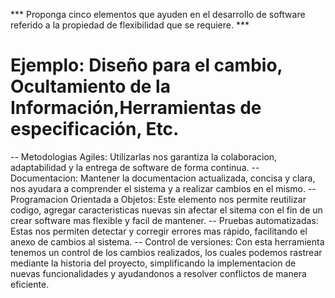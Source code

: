 *** Proponga cinco elementos que ayuden en el desarrollo de software referido a la propiedad de flexibilidad que se requiere. ***

# Ejemplo: Diseño para el cambio, Ocultamiento de la Información,Herramientas de especificación, Etc.

-- Metodologias Agiles: Utilizarlas nos garantiza la colaboracion, adaptabilidad y la entrega de software de forma continua.
-- Documentacion: Mantener la documentacion actualizada, concisa y clara, nos ayudara a comprender el sistema y a realizar cambios en el mismo.
-- Programacion Orientada a Objetos: Este elemento nos permite reutilizar codigo, agregar caracteristicas nuevas sin afectar el sitema con el fin de un crear software mas flexible y facil de mantener.
-- Pruebas automatizadas: Estas nos permiten detectar y corregir errores mas rápido, facilitando el anexo de cambios al sistema.
-- Control de versiones: Con esta herramienta tenemos un control de los cambios realizados, los cuales podemos rastrear mediante la historia del proyecto, simplificando la implementacion de nuevas funcionalidades y ayudandonos a resolver conflictos de manera eficiente.